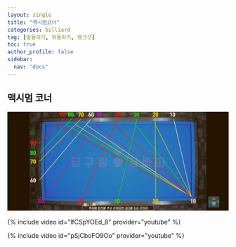 ```yaml
---
layout: single
title: "맥시멈코너"
categories: billiard
tag: [앞돌리기, 뒤돌리기, 뱅크샷]
toc: true
author_profile: false
sidebar:
  nav: "docs"
---
```


## 맥시멈 코너

[![맥시멈 코너](/images/%EB%A7%A5%EC%8B%9C%EB%A9%88%EC%BD%94%EB%84%88_%EA%B9%80%EB%B9%A0%EB%94%B0_%EC%AB%91%ED%94%84%EB%A1%9C.jpg)](/images/%EB%A7%A5%EC%8B%9C%EB%A9%88%EC%BD%94%EB%84%88_%EA%B9%80%EB%B9%A0%EB%94%B0_%EC%AB%91%ED%94%84%EB%A1%9C.jpg)

{% include video id="lfCSpYOEd_8" provider="youtube" %}

{% include video id="pSjCboFO9Oo" provider="youtube" %}
